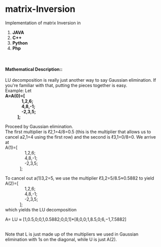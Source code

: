 matrix-Inversion
=============

Implementation of matrix Inversion in

1. <b>JAVA</b>
2. <b>C++</b>
3. <b>Python</b>
4. <b>Php</b>

<br>
<h4>Mathematical Description::</h4>
LU decomposition is really just another way to say Gaussian elimination.
If you're familiar with that, putting the pieces together is easy.<br>
Example:
Let<br>
<b>      A=A(0)=[</br>
&nbsp;&nbsp;&nbsp;&nbsp;&nbsp;&nbsp;&nbsp;&nbsp;&nbsp;&nbsp;&nbsp;&nbsp;&nbsp;&nbsp;&nbsp;&nbsp;1,2,6;<br>
&nbsp;&nbsp;&nbsp;&nbsp;&nbsp;&nbsp;&nbsp;&nbsp;&nbsp;&nbsp;&nbsp;&nbsp;&nbsp;&nbsp;&nbsp;&nbsp;4,8,-1;<br>
&nbsp;&nbsp;&nbsp;&nbsp;&nbsp;&nbsp;&nbsp;&nbsp;&nbsp;&nbsp;&nbsp;&nbsp;&nbsp;&nbsp;&nbsp;&nbsp;-2,3,5;<br>
&nbsp;&nbsp;&nbsp;&nbsp;&nbsp;&nbsp;&nbsp;&nbsp;&nbsp;&nbsp;&nbsp;&nbsp;];</b><br>

Proceed by Gaussian elimination.<br>
The first multiplier is ℓ2,1=4/8=0.5 (this is the multiplier that allows us to cancel a2,1=4 using the first row) and the second is ℓ3,1=0/8=0. We arrive at<br>
    A(1)=[<br>
&nbsp;&nbsp;&nbsp;&nbsp;&nbsp;&nbsp;&nbsp;&nbsp;&nbsp;&nbsp;&nbsp;&nbsp;&nbsp;&nbsp;&nbsp;&nbsp;1,2,6;<br>
&nbsp;&nbsp;&nbsp;&nbsp;&nbsp;&nbsp;&nbsp;&nbsp;&nbsp;&nbsp;&nbsp;&nbsp;&nbsp;&nbsp;&nbsp;&nbsp;4,8,-1;<br>
&nbsp;&nbsp;&nbsp;&nbsp;&nbsp;&nbsp;&nbsp;&nbsp;&nbsp;&nbsp;&nbsp;&nbsp;&nbsp;&nbsp;&nbsp;&nbsp;-2,3,5;<br>
&nbsp;&nbsp;&nbsp;&nbsp;&nbsp;&nbsp;&nbsp;&nbsp;&nbsp;&nbsp;&nbsp;&nbsp;];<br>

To cancel out a(1)3,2=5, we use the multiplier ℓ3,2=5/8.5≈0.5882 to yield<br>
    A(2)=[<br>
&nbsp;&nbsp;&nbsp;&nbsp;&nbsp;&nbsp;&nbsp;&nbsp;&nbsp;&nbsp;&nbsp;&nbsp;&nbsp;&nbsp;&nbsp;&nbsp;1,2,6;<br>
&nbsp;&nbsp;&nbsp;&nbsp;&nbsp;&nbsp;&nbsp;&nbsp;&nbsp;&nbsp;&nbsp;&nbsp;&nbsp;&nbsp;&nbsp;&nbsp;4,8,-1;<br>
&nbsp;&nbsp;&nbsp;&nbsp;&nbsp;&nbsp;&nbsp;&nbsp;&nbsp;&nbsp;&nbsp;&nbsp;&nbsp;&nbsp;&nbsp;&nbsp;-2,3,5;<br>
&nbsp;&nbsp;&nbsp;&nbsp;&nbsp;&nbsp;&nbsp;&nbsp;&nbsp;&nbsp;&nbsp;&nbsp;];<br>
which yields the LU decomposition

A= LU ≈ [1,0.5,0;0,1,0.5882;0,0,1]*[8,0,0;1,8.5,0;6,−1,7.5882]

<br>Note that L is just made up of the multipliers we used in Gaussian elimination with 1s on the diagonal, while U is just A(2).

